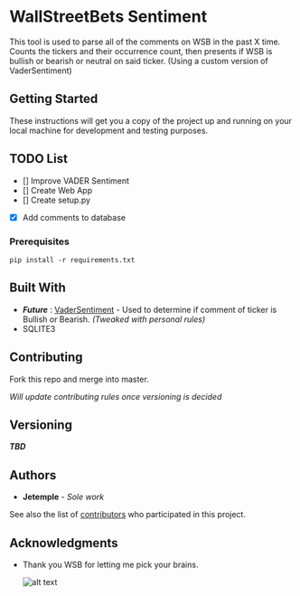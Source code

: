 # WallStreetBets Sentiment 

This tool is used to parse all of the comments on WSB in the past X time. Counts the tickers and their occurrence count, then presents if WSB is bullish or bearish or neutral on said ticker. (Using a custom version of VaderSentiment)

## Getting Started

These instructions will get you a copy of the project up and running on your local machine for development and testing purposes.

## TODO List 

- [] Improve VADER Sentiment
- [] Create Web App 
- [] Create setup.py
- [x] Add comments to database

### Prerequisites

```
pip install -r requirements.txt
```


## Built With

* ***Future*** : [VaderSentiment](https://github.com/cjhutto/vaderSentiment) - Used to determine if comment of ticker is Bullish or Bearish. *(Tweaked with personal rules)*
* SQLITE3

## Contributing

Fork this repo and merge into master.

*Will update contributing rules once versioning is decided*

## Versioning

***TBD***

## Authors

* **Jetemple** - *Sole work* 
  
See also the list of [contributors](https://github.com/Jetemple/wsb-sentiment/contributors) who participated in this project.

## Acknowledgments

* Thank you WSB for letting me pick your brains.
  
  ![alt text](https://i.imgur.com/JVYC0Em.png)

